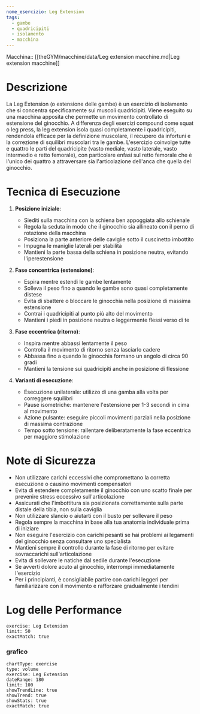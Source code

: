 ```yaml
---
nome_esercizio: Leg Extension
tags:
  - gambe
  - quadricipiti
  - isolamento
  - macchina
---
```


Macchina:: [[theGYM/macchine/data/Leg extension macchine.md|Leg extension macchine]]

# Descrizione

La Leg Extension (o estensione delle gambe) è un esercizio di isolamento che si concentra specificamente sui muscoli quadricipiti. Viene eseguito su una macchina apposita che permette un movimento controllato di estensione del ginocchio. A differenza degli esercizi compound come squat o leg press, la leg extension isola quasi completamente i quadricipiti, rendendola efficace per la definizione muscolare, il recupero da infortuni e la correzione di squilibri muscolari tra le gambe. L'esercizio coinvolge tutte e quattro le parti del quadricipite (vasto mediale, vasto laterale, vasto intermedio e retto femorale), con particolare enfasi sul retto femorale che è l'unico dei quattro a attraversare sia l'articolazione dell'anca che quella del ginocchio.

# Tecnica di Esecuzione

1. **Posizione iniziale**:

   - Siediti sulla macchina con la schiena ben appoggiata allo schienale
   - Regola la seduta in modo che il ginocchio sia allineato con il perno di rotazione della macchina
   - Posiziona la parte anteriore delle caviglie sotto il cuscinetto imbottito
   - Impugna le maniglie laterali per stabilità
   - Mantieni la parte bassa della schiena in posizione neutra, evitando l'iperestensione

2. **Fase concentrica (estensione)**:

   - Espira mentre estendi le gambe lentamente
   - Solleva il peso fino a quando le gambe sono quasi completamente distese
   - Evita di sbattere o bloccare le ginocchia nella posizione di massima estensione
   - Contrai i quadricipiti al punto più alto del movimento
   - Mantieni i piedi in posizione neutra o leggermente flessi verso di te

3. **Fase eccentrica (ritorno)**:

   - Inspira mentre abbassi lentamente il peso
   - Controlla il movimento di ritorno senza lasciarlo cadere
   - Abbassa fino a quando le ginocchia formano un angolo di circa 90 gradi
   - Mantieni la tensione sui quadricipiti anche in posizione di flessione

4. **Varianti di esecuzione**:
   - Esecuzione unilaterale: utilizzo di una gamba alla volta per correggere squilibri
   - Pause isometriche: mantenere l'estensione per 1-3 secondi in cima al movimento
   - Azione pulsante: eseguire piccoli movimenti parziali nella posizione di massima contrazione
   - Tempo sotto tensione: rallentare deliberatamente la fase eccentrica per maggiore stimolazione

# Note di Sicurezza

- Non utilizzare carichi eccessivi che compromettano la corretta esecuzione o causino movimenti compensatori
- Evita di estendere completamente il ginocchio con uno scatto finale per prevenire stress eccessivo sull'articolazione
- Assicurati che l'imbottitura sia posizionata correttamente sulla parte distale della tibia, non sulla caviglia
- Non utilizzare slancio o aiutarti con il busto per sollevare il peso
- Regola sempre la macchina in base alla tua anatomia individuale prima di iniziare
- Non eseguire l'esercizio con carichi pesanti se hai problemi ai legamenti del ginocchio senza consultare uno specialista
- Mantieni sempre il controllo durante la fase di ritorno per evitare sovraccarichi sull'articolazione
- Evita di sollevare le natiche dal sedile durante l'esecuzione
- Se avverti dolore acuto al ginocchio, interrompi immediatamente l'esercizio
- Per i principianti, è consigliabile partire con carichi leggeri per familiarizzare con il movimento e rafforzare gradualmente i tendini

# Log delle Performance

```workout-log
exercise: Leg Extension
limit: 50
exactMatch: true
```

### grafico

```workout-chart
chartType: exercise
type: volume
exercise: Leg Extension
dateRange: 180
limit: 100
showTrendLine: true
showTrend: true
showStats: true
exactMatch: true
```

